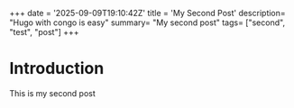 +++
date = '2025-09-09T19:10:42Z'
title = 'My Second Post'
description= "Hugo with congo is easy"
summary= "My second post"
tags= ["second", "test", "post"]
+++
# Introduction
This is my second post
